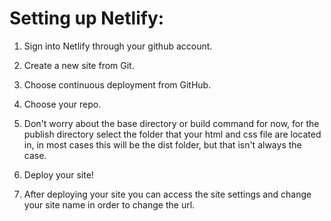 # Setting up Netlify:

1. Sign into Netlify through your github account.

2. Create a new site from Git.

3. Choose continuous deployment from GitHub.

4. Choose your repo.

5. Don't worry about the base directory or build command for now, for the publish directory select the folder that your html and css file are located in, in most cases this will be the dist folder, but that isn't always the case.

6. Deploy your site!

7. After deploying your site you can access the site settings and change your site name in order to change the url.
